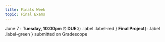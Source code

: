 ```yaml
---
title: Finals Week
topic: Final Exams
---
```


June 7
 : **Tuesday, 10:00pm** ⏰  **DUE:**{: .label .label-red } **Final Project**{: .label .label-green } submitted on Gradescope

